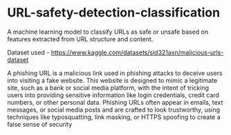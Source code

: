 # URL-safety-detection-classification
A machine learning model to classify URLs as safe or unsafe based on features extracted from URL   structure and content. 

Dataset used - https://www.kaggle.com/datasets/sid321axn/malicious-urls-dataset

A phishing URL is a malicious link used in phishing attacks to deceive users into visiting a fake website. This website is designed to mimic a legitimate site, such as a bank or social media platform, with the intent of tricking users into providing sensitive information like login credentials, credit card numbers, or other personal data. Phishing URLs often appear in emails, text messages, or social media posts and are crafted to look trustworthy, using techniques like typosquatting, link masking, or HTTPS spoofing to create a false sense of security
